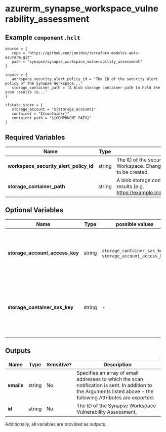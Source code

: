 # azurerm_synapse_workspace_vulnerability_assessment



## Example `component.hclt`

```hcl
source = {
   repo = "https://github.com/jumidev/terraform-modules-auto-azurerm.git"   
   path = "synapse/synapse_workspace_vulnerability_assessment"   
}

inputs = {
   workspace_security_alert_policy_id = "The ID of the security alert policy of the Synapse Workspace..."   
   storage_container_path = "A blob storage container path to hold the scan results (e..."   
}

tfstate_store = {
   storage_account = "${storage_account}"   
   container = "${container}"   
   container_path = "${COMPONENT_PATH}"   
}

```

## Required Variables

| Name | Type |  Description |
| ---- | --------- |  ----------- |
| **workspace_security_alert_policy_id** | string |  The ID of the security alert policy of the Synapse Workspace. Changing this forces a new resource to be created. | 
| **storage_container_path** | string |  A blob storage container path to hold the scan results (e.g. <https://example.blob.core.windows.net/VaScans/>). | 

## Optional Variables

| Name | Type |  possible values |  Description |
| ---- | --------- |  ----------- | ----------- |
| **storage_account_access_key** | string |  `storage_container_sas_key`, `storage_account_access_key`  |  Specifies the identifier key of the storage account for vulnerability assessment scan results. If `storage_container_sas_key` isn't specified, `storage_account_access_key` is required. | 
| **storage_container_sas_key** | string |  -  |  A shared access signature (SAS Key) that has write access to the blob container specified in `storage_container_path` parameter. If `storage_account_access_key` isn't specified, `storage_container_sas_key` is required. | 



## Outputs

| Name | Type | Sensitive? | Description |
| ---- | ---- | --------- | --------- |
| **emails** | string | No  | Specifies an array of email addresses to which the scan notification is sent. In addition to the Arguments listed above - the following Attributes are exported: | 
| **id** | string | No  | The ID of the Synapse Workspace Vulnerability Assessment. | 

Additionally, all variables are provided as outputs.
